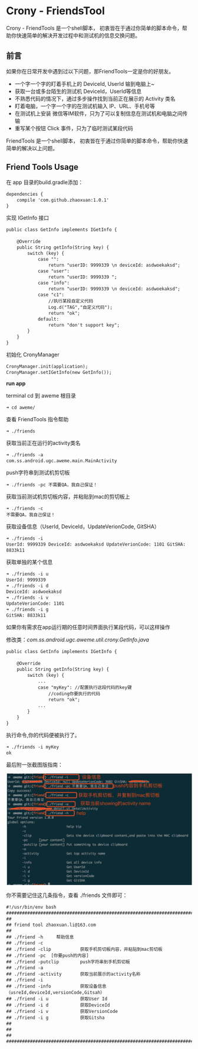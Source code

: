 # Crony - FriendsTool

Crony - FriendTools 是一个shell脚本， 初衷皆在于通过你简单的脚本命令，帮助你快速简单的解决开发过程中和测试机的信息交换问题。
## 前言

如果你在日常开发中遇到过以下问题，那FriendTools一定是你的好朋友。

- 一个字一个字的盯着手机上的 DeviceId, UserId 输到电脑上~
- 获取一台或多台陌生的测试机 DeviceId，UserId等信息
- 不熟悉代码的情况下，通过多步操作找到当前正在展示的 Activity 类名
- 盯着电脑，一个字一个字的在测试机输入 IP、URL、手机号等
- 在测试机上安装 微信等IM软件，只为了可以复制信息在测试机和电脑之间传输
- 重写某个按钮 Click 事件，只为了临时测试某段代码

FriendTools 是一个shell脚本， 初衷皆在于通过你简单的脚本命令，帮助你快速简单的解决以上问题。

## Friend Tools Usage

在 app 目录的build.gradle添加：

	dependencies {
	    compile 'com.github.zhaoxuan:1.0.1'
	}

实现 IGetInfo 接口

```
public class GetInfo implements IGetInfo {

    @Override
    public String getInfo(String key) {
        switch (key) {
            case "":
                return "userID: 9999339 \n deviceId: asdwoekaksd";
            case "user":
                return "userID: 9999339 ";
            case "info":
                return "userID: 9999339 \n deviceId: asdwoekaksd";
            case "c1":
                //执行某段自定义代码
                Log.d("TAG","自定义代码");
                return "ok";
            default:
                return "don't support key";
        }
    }
}

```

初始化 CronyManager

```
CronyManager.init(application);
CronyManager.setIGetInfo(new GetInfo());
```

**run app**

terminal cd 到 aweme 根目录

	➜ cd aweme/

查看 FriendTools 指令帮助

	➜ ./friends

获取当前正在运行的activity类名

	➜ ./friends -a
	com.ss.android.ugc.aweme.main.MainActivity

push字符串到测试机剪切板

	➜ ./friends -pc 不需要QA，我自己保证！

获取当前测试机剪切板内容，并粘贴到mac的剪切板上

	➜ ./friends -c
	不需要QA，我自己保证！

获取设备信息（UserId, DeviceId，UpdateVerionCode, GitSHA）

	➜ ./friends -i
	UserId: 9999339 DeviceId: asdwoekaksd UpdateVerionCode: 1101 GitSHA: 8833k11

获取单独的某个信息

	➜ ./friends -i u
	UserId: 9999339
	➜ ./friends -i d 
	DeviceId: asdwoekaksd
	➜ ./friends -i v
	UpdateVerionCode: 1101
	➜ ./friends -i g 
	GitSHA: 8833k11

如果你有需求在app运行期的任意时间界面执行某段代码，可以这样操作

修改类：*com.ss.android.ugc.aweme.util.crony.GetInfo.java*

	public class GetInfo implements IGetInfo {
	
	    @Override
	    public String getInfo(String key) {
	        switch (key) {
	            ...
	            case "myKey": //配置执行这段代码的key键
	                //coding你要执行的代码
	                return "ok";
	            ...
	        }
	    }
	}
	
执行命令,你的代码便被执行了。

	➜ ./friends -i myKey
	ok
	
最后附一张截图版指南：

![](./case.png)

你不需要记住这几条指令，查看 ./friends 文件即可：


```
#!/usr/bin/env bash
##############################################################################
##
## friend tool zhaoxuan.li@163.com
##  
## ./friend -h     帮助信息
## ./friend -c 
## ./friend -clip           获取手机剪切板内容，并粘贴到mac剪切板
## ./friend -pc  [你要push的内容]   
## ./friend -putclip        push字符串到手机剪切板
## ./friend -a 
## ./friend -activity       获取当前展示的activity名称
## ./friend -i
## ./friend -info           获取设备信息（usreId,deviceId,versionCode,Gitsah）
## ./friend -i u            获取User Id
## ./friend -i d            获取DeviceId
## ./friend -i v            获取VersionCode
## ./friend -i g            获取Gitsha
##
##
##
##############################################################################
```
